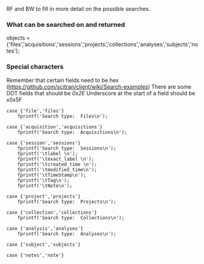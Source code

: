 RF and BW to fill in more detail on the possible searches.

### What can be searched on and returned

objects = {'files','acquisitions','sessions','projects','collections','analyses','subjects','notes'};

### Special characters

Remember that certain fields need to be hex (https://github.com/scitran/client/wiki/Search-examples)
There are some DOT fields that should be     _0x2E_ 
Underscore at the start of a field should be x0x5F

    case {'file','files'}
        fprintf('Search type:  Files\n');

    case {'acquisition','acquisitions'}
        fprintf('Search type:  Acquisitions\n');

    case {'session','sessions'}
        fprintf('Search type:  Sessions\n');
        fprintf('\tlabel \n');
        fprintf('\texact_label \n');
        fprintf('\tcreated_time \n');
        fprintf('\tmodified_time\n');
        fprintf('\tTimeStamp\n');
        fprintf('\tTag\n');
        fprintf('\tNote\n');

    case {'project','projects'}
        fprintf('Search type:  Projects\n');
        
    case {'collection','collections'}
        fprintf('Search type:  Collections\n');
        
    case {'analysis','analyses'}
        fprintf('Search type:  Analyses\n');
        
    case {'subject','subjects'}
        
    case {'notes','note'}
